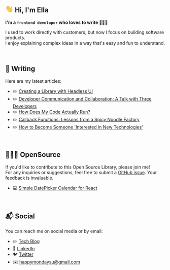 ## <img src="https://raw.githubusercontent.com/ABSphreak/ABSphreak/master/gifs/Hi.gif" width="25"> Hi, I'm Ella

<strong>I'm a `frontend developer` who loves to write 👩🏻‍💻</strong>

I used to work directly with customers, but now I focus on building software products.<br/>
I enjoy explaining complex ideas in a way that's easy and fun to understand.

<br/>

## 📝 Writing

Here are my latest articles:

- ✏️ [Creating a Library with Headless UI](https://devella.oopy.io/b19dcc48-dad5-4fe2-9ee2-a9ed57563b09)
- ✏️ [Developer Communication and Collaboration: A Talk with Three Developers](https://devella.oopy.io/a3a1f2c9-bd4f-44b9-9f85-6879a2c6c738)
- ✏️ [How Does My Code Actually Run?](https://devella.oopy.io/a662c1b4-75ea-4dd0-850d-f4be1dbcdd77)
- ✏️ [Callback Functions: Lessons from a Spicy Noodle Factory](https://devella.oopy.io/4fc9d738-0670-4514-8a6b-18375aad44ce)
- ✏️ [How to Become Someone 'Interested in New Technologies'](https://devella.oopy.io/dab42edc-1308-4aba-8709-e854b1217084)

<br/>

## 👩🏻‍💻 OpenSource

If you'd like to contribute to this Open Source Library, please join me!<br/>
For any inquiries or suggestions, feel free to submit a [GitHub issue](https://github.com/ella-yschoi/react-simple-datepicker-calendar/issues). Your feedback is invaluable.

- 💻 [Simple DatePicker Calendar for React](https://github.com/ella-yschoi/react-simple-datepicker-calendar)

<br/>

## 📬 Social

You can reach me on social media or by email:

- ✏️ [Tech Blog](https://devella.oopy.io)
- 💼 [LinkedIn](https://www.linkedin.com/in/ella-yschoi)
- 🐦 [Twitter](https://x.com/dev_ellachoi)
- ✉️ [happymondaysu@gmail.com](mailto:happymondaysu@gmail.com)
